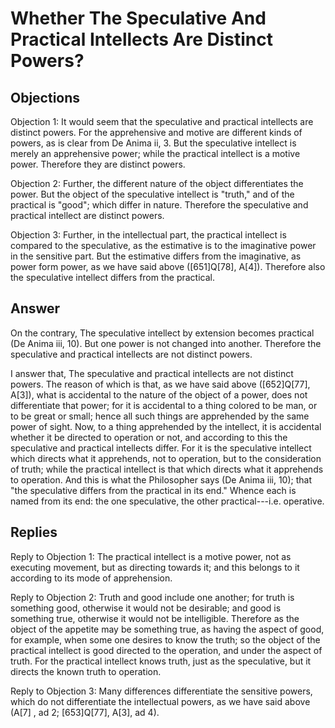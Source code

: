 # Whether The Speculative And Practical Intellects Are Distinct Powers?

## Objections

Objection 1: It would seem that the speculative and practical intellects are distinct powers. For the apprehensive and motive are different kinds of powers, as is clear from De Anima ii, 3. But the speculative intellect is merely an apprehensive power; while the practical intellect is a motive power. Therefore they are distinct powers.

Objection 2: Further, the different nature of the object differentiates the power. But the object of the speculative intellect is "truth," and of the practical is "good"; which differ in nature. Therefore the speculative and practical intellect are distinct powers.

Objection 3: Further, in the intellectual part, the practical intellect is compared to the speculative, as the estimative is to the imaginative power in the sensitive part. But the estimative differs from the imaginative, as power form power, as we have said above ([651]Q[78], A[4]). Therefore also the speculative intellect differs from the practical.

## Answer

On the contrary, The speculative intellect by extension becomes practical (De Anima iii, 10). But one power is not changed into another. Therefore the speculative and practical intellects are not distinct powers.

I answer that, The speculative and practical intellects are not distinct powers. The reason of which is that, as we have said above ([652]Q[77], A[3]), what is accidental to the nature of the object of a power, does not differentiate that power; for it is accidental to a thing colored to be man, or to be great or small; hence all such things are apprehended by the same power of sight. Now, to a thing apprehended by the intellect, it is accidental whether it be directed to operation or not, and according to this the speculative and practical intellects differ. For it is the speculative intellect which directs what it apprehends, not to operation, but to the consideration of truth; while the practical intellect is that which directs what it apprehends to operation. And this is what the Philosopher says (De Anima iii, 10); that "the speculative differs from the practical in its end." Whence each is named from its end: the one speculative, the other practical---i.e. operative.

## Replies

Reply to Objection 1: The practical intellect is a motive power, not as executing movement, but as directing towards it; and this belongs to it according to its mode of apprehension.

Reply to Objection 2: Truth and good include one another; for truth is something good, otherwise it would not be desirable; and good is something true, otherwise it would not be intelligible. Therefore as the object of the appetite may be something true, as having the aspect of good, for example, when some one desires to know the truth; so the object of the practical intellect is good directed to the operation, and under the aspect of truth. For the practical intellect knows truth, just as the speculative, but it directs the known truth to operation.

Reply to Objection 3: Many differences differentiate the sensitive powers, which do not differentiate the intellectual powers, as we have said above (A[7] , ad 2; [653]Q[77], A[3], ad 4).